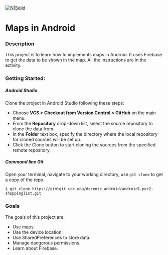 [![N|Solid](http://www.uoc.edu/portal/_resources/common/imatges/marca_UOC/UOC_Masterbrand_3linies.jpg)](http://www.uoc.edu/portal/ca/index.html)

# Maps in Android

### Description
This project is to learn how to implements maps in Android. It uses Firebase to get the data to be shown in the map. All the instructions are in the activity. 

### Getting Started:
##### Android Studio
Clone the project in Android Studio following these steps:
* Choose **VCS > Checkout from Version Control > GitHub** on the main menu.
* From the **Repository** drop-down list, select the source repository to clone the data from.
* In the **Folder** text box, specify the directory where the local repository for cloned sources will be set up.
* Click the Clone button to start cloning the sources from the specified remote repository.

##### Command line Git
Open your terminal, navigate to your working directory, use `git clone` to get a copy of the repo.

```
$ git clone https://eimtgit.uoc.edu/docente_android/android1-pec2-shoppinglist.git
```

### Goals
The goals of this project are:
* Use maps.
* Use the device location.
* Use SharedPreferences to store data.
* Manage dangerous permissions.
* Learn about Firebase.
